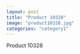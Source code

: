 ```yaml
---
layout: post
title: "Product 10328"
image: "product10328.jpg"
categories: "category1"
---
```

Product 10328
